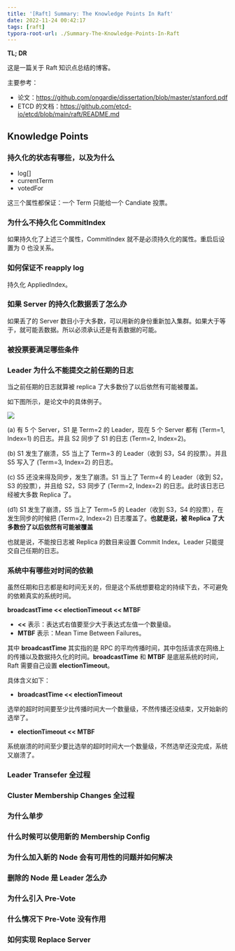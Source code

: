 ```yaml
---
title: '[Raft] Summary: The Knowledge Points In Raft'
date: 2022-11-24 00:42:17
tags: [raft]
typora-root-url: ./Summary-The-Knowledge-Points-In-Raft
---
```




**TL; DR**



这是一篇关于 Raft 知识点总结的博客。



主要参考：



+ 论文：https://github.com/ongardie/dissertation/blob/master/stanford.pdf
+ ETCD 的文档：https://github.com/etcd-io/etcd/blob/main/raft/README.md



<!--more-->



## Knowledge Points



### 持久化的状态有哪些，以及为什么



+ log[]
+ currentTerm
+ votedFor



这三个属性都保证：一个 Term 只能给一个 Candiate 投票。



### 为什么不持久化 CommitIndex



如果持久化了上述三个属性，CommitIndex 就不是必须持久化的属性。重启后设置为 0 也没关系。



### 如何保证不 reapply log



持久化 AppliedIndex。



### 如果 Server 的持久化数据丢了怎么办



如果丢了的 Server 数目小于大多数，可以用新的身份重新加入集群。如果大于等于，就可能丢数据。所以必须承认还是有丢数据的可能。



### 被投票要满足哪些条件



### Leader 为什么不能提交之前任期的日志



当之前任期的日志就算被 replica 了大多数份了以后依然有可能被覆盖。



如下图所示，是论文中的具体例子。



![](1.png)

(a) 有 5 个 Server，S1 是 Term=2 的 Leader，现在 5 个 Server 都有 (Term=1, Index=1) 的日志。并且 S2 同步了 S1 的日志 (Term=2, Index=2)。

(b) S1 发生了崩溃，S5 当上了 Term=3 的 Leader（收到 S3，S4 的投票）。并且 S5 写入了 (Term=3, Index=2) 的日志。

(c) S5 还没来得及同步，发生了崩溃。S1 当上了 Term=4 的 Leader（收到 S2，S3 的投票），并且给 S2，S3 同步了 (Term=2, Index=2) 的日志。此时该日志已经被大多数 Replica 了。

(d1) S1 发生了崩溃，S5 当上了 Term=5 的 Leader（收到 S3，S4 的投票），在发生同步的时候把 (Term=2, Index=2) 日志覆盖了。**也就是说，被 Replica 了大多数份了以后依然有可能被覆盖**



也就是说，不能按日志被 Replica 的数目来设置 Commit Index。Leader 只能提交自己任期的日志。



### 系统中有哪些对时间的依赖



虽然任期和日志都是和时间无关的，但是这个系统想要稳定的持续下去，不可避免的依赖真实的系统时间。



**broadcastTime << electionTimeout << MTBF**



+ **<<** 表示：表达式右值要至少大于表达式左值一个数量级。
+ **MTBF** 表示：Mean Time Between Failures。



其中 **broadcastTime** 其实指的是 RPC 的平均传播时间，其中包括请求在网络上的传播以及数据持久化的时间。**broadcastTime** 和 **MTBF** 是底层系统的时间，Raft 需要自己设置 **electionTimeout**。





具体含义如下：



+ **broadcastTime << electionTimeout**



选举的超时时间要至少比传播时间大一个数量级，不然传播还没结束，又开始新的选举了。



+ **electionTimeout << MTBF**



系统崩溃的时间至少要比选举的超时时间大一个数量级，不然选举还没完成，系统又崩溃了。



### Leader Transefer 全过程



### Cluster Membership Changes 全过程



### 为什么单步



### 什么时候可以使用新的 Membership Config



### 为什么加入新的 Node 会有可用性的问题并如何解决



### 删除的 Node 是 Leader 怎么办



### 为什么引入 Pre-Vote



### 什么情况下 Pre-Vote 没有作用





### 如何实现 Replace Server

























